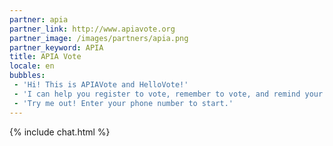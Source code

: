 ```yaml
---
partner: apia
partner_link: http://www.apiavote.org
partner_image: /images/partners/apia.png
partner_keyword: APIA
title: APIA Vote
locale: en
bubbles:
 - 'Hi! This is APIAVote and HelloVote!'
 - 'I can help you register to vote, remember to vote, and remind your friends to vote too.'
 - 'Try me out! Enter your phone number to start.'
---
```

{% include chat.html %}



